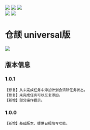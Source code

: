 <img src="https://img.shields.io/github/v/release/Vince-Zhu/CangJie?display_name=tag&color=brightgreen"/> <img src="https://img.shields.io/github/release-date/Vince-Zhu/CangJie?color=brightgreen"/> <img src="https://img.shields.io/github/downloads/Vince-Zhu/CangJie/total?color=brightgreen"/>  
<img src="https://img.shields.io/badge/flutter-v3.0.4-blue?logo=flutter"/> <img src="https://img.shields.io/badge/dart-v2.17.5-blue?logo=dart"/>
# 仓颉 universal版
<img src="https://github.com/Vince-Zhu/cju_repo/blob/main/cju_logo.png"/>

## 版本信息

### 1.0.1
```
【修复】从未完成任务中添加计划会清除任务状态。
【修复】未完成任务可以反复添加。
【新增】部分操作提示。
```
### 1.0.0
```
【新增】基础版本，提供日报填写功能。
```
